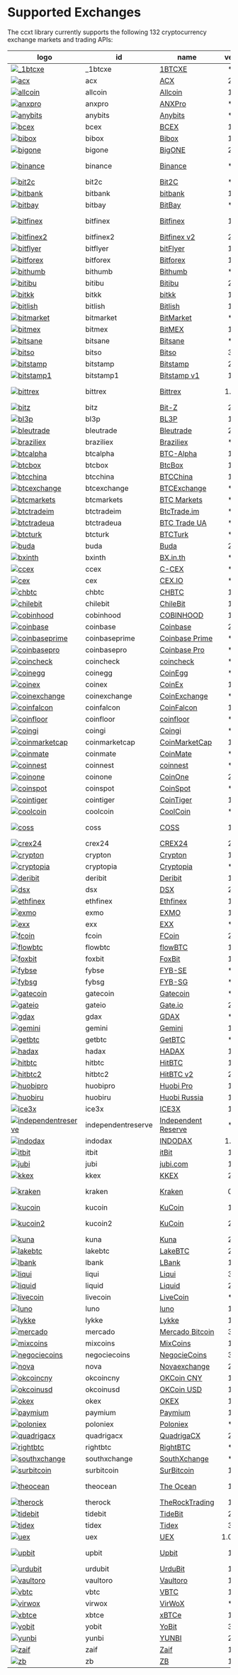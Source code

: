 # Supported Exchanges

The ccxt library currently supports the following 132 cryptocurrency exchange markets and trading APIs:

|&nbsp;&nbsp;&nbsp;&nbsp;&nbsp;&nbsp;&nbsp;logo&nbsp;&nbsp;&nbsp;&nbsp;&nbsp;&nbsp;&nbsp;                                                                                                     | id                 | name                                                                                 | ver   | doc                                                                                              | certified                                                                                                                  |
|---------------------------------------------------------------------------------------------------------------------------------------------------------------------------------------------|--------------------|--------------------------------------------------------------------------------------|:-----:|:------------------------------------------------------------------------------------------------:|----------------------------------------------------------------------------------------------------------------------------|
|[![_1btcxe](https://user-images.githubusercontent.com/1294454/27766049-2b294408-5ecc-11e7-85cc-adaff013dc1a.jpg)](https://1btcxe.com)                                                        | _1btcxe            | [1BTCXE](https://1btcxe.com)                                                         | *     | [API](https://1btcxe.com/api-docs.php)                                                           |                                                                                                                             | Panama                                  |
|[![acx](https://user-images.githubusercontent.com/1294454/30247614-1fe61c74-9621-11e7-9e8c-f1a627afa279.jpg)](https://acx.io)                                                                | acx                | [ACX](https://acx.io)                                                                | 2     | [API](https://acx.io/documents/api_v2)                                                           |                                                                                                                             | Australia                               |
|[![allcoin](https://user-images.githubusercontent.com/1294454/31561809-c316b37c-b061-11e7-8d5a-b547b4d730eb.jpg)](https://www.allcoin.com)                                                   | allcoin            | [Allcoin](https://www.allcoin.com)                                                   | 1     | [API](https://www.allcoin.com/api_market/market)                                                 |                                                                                                                             | Canada                                  |
|[![anxpro](https://user-images.githubusercontent.com/1294454/27765983-fd8595da-5ec9-11e7-82e3-adb3ab8c2612.jpg)](https://anxpro.com)                                                         | anxpro             | [ANXPro](https://anxpro.com)                                                         | *     | [API](https://anxv2.docs.apiary.io)                                                              |                                                                                                                             | Japan, Singapore, Hong Kong, New Zealand|
|[![anybits](https://user-images.githubusercontent.com/1294454/41388454-ae227544-6f94-11e8-82a4-127d51d34903.jpg)](https://anybits.com)                                                       | anybits            | [Anybits](https://anybits.com)                                                       | *     | [API](https://anybits.com/help/api)                                                              |                                                                                                                             | Ireland                                 |
|[![bcex](https://user-images.githubusercontent.com/1294454/43362240-21c26622-92ee-11e8-9464-5801ec526d77.jpg)](https://www.bcex.top/user/reg/type/2/pid/758978)                              | bcex               | [BCEX](https://www.bcex.top/user/reg/type/2/pid/758978)                              | 1     | [API](https://www.bcex.top/api_market/market/)                                                   |                                                                                                                             | China, Canada                           |
|[![bibox](https://user-images.githubusercontent.com/1294454/34902611-2be8bf1a-f830-11e7-91a2-11b2f292e750.jpg)](https://www.bibox.com/signPage?id=11114745&lang=en)                          | bibox              | [Bibox](https://www.bibox.com/signPage?id=11114745&lang=en)                          | 1     | [API](https://github.com/Biboxcom/api_reference/wiki/home_en)                                    |                                                                                                                             | China, US, South Korea                  |
|[![bigone](https://user-images.githubusercontent.com/1294454/42803606-27c2b5ec-89af-11e8-8d15-9c8c245e8b2c.jpg)](https://b1.run/users/new?code=D3LLBVFT)                                     | bigone             | [BigONE](https://b1.run/users/new?code=D3LLBVFT)                                     | 2     | [API](https://open.big.one/docs/api.html)                                                        |                                                                                                                             | UK                                      |
|[![binance](https://user-images.githubusercontent.com/1294454/29604020-d5483cdc-87ee-11e7-94c7-d1a8d9169293.jpg)](https://www.binance.com/?ref=10205187)                                     | binance            | [Binance](https://www.binance.com/?ref=10205187)                                     | *     | [API](https://github.com/binance-exchange/binance-official-api-docs/blob/master/rest-api.md)     | [![CCXT Certified](https://img.shields.io/badge/CCXT-certified-green.svg)](https://github.com/ccxt/ccxt/wiki/Certification) | Japan                                   |
|[![bit2c](https://user-images.githubusercontent.com/1294454/27766119-3593220e-5ece-11e7-8b3a-5a041f6bcc3f.jpg)](https://www.bit2c.co.il)                                                     | bit2c              | [Bit2C](https://www.bit2c.co.il)                                                     | *     | [API](https://www.bit2c.co.il/home/api)                                                          |                                                                                                                             | Israel                                  |
|[![bitbank](https://user-images.githubusercontent.com/1294454/37808081-b87f2d9c-2e59-11e8-894d-c1900b7584fe.jpg)](https://bitbank.cc/)                                                       | bitbank            | [bitbank](https://bitbank.cc/)                                                       | 1     | [API](https://docs.bitbank.cc/)                                                                  |                                                                                                                             | Japan                                   |
|[![bitbay](https://user-images.githubusercontent.com/1294454/27766132-978a7bd8-5ece-11e7-9540-bc96d1e9bbb8.jpg)](https://bitbay.net)                                                         | bitbay             | [BitBay](https://bitbay.net)                                                         | *     | [API](https://bitbay.net/public-api)                                                             |                                                                                                                             | Malta, EU                               |
|[![bitfinex](https://user-images.githubusercontent.com/1294454/27766244-e328a50c-5ed2-11e7-947b-041416579bb3.jpg)](https://www.bitfinex.com)                                                 | bitfinex           | [Bitfinex](https://www.bitfinex.com)                                                 | 1     | [API](https://bitfinex.readme.io/v1/docs)                                                        | [![CCXT Certified](https://img.shields.io/badge/CCXT-certified-green.svg)](https://github.com/ccxt/ccxt/wiki/Certification) | British Virgin Islands                  |
|[![bitfinex2](https://user-images.githubusercontent.com/1294454/27766244-e328a50c-5ed2-11e7-947b-041416579bb3.jpg)](https://www.bitfinex.com)                                                | bitfinex2          | [Bitfinex v2](https://www.bitfinex.com)                                              | 2     | [API](https://bitfinex.readme.io/v2/docs)                                                        |                                                                                                                             | British Virgin Islands                  |
|[![bitflyer](https://user-images.githubusercontent.com/1294454/28051642-56154182-660e-11e7-9b0d-6042d1e6edd8.jpg)](https://bitflyer.jp)                                                      | bitflyer           | [bitFlyer](https://bitflyer.jp)                                                      | 1     | [API](https://lightning.bitflyer.com/docs?lang=en)                                               |                                                                                                                             | Japan                                   |
|[![bitforex](https://user-images.githubusercontent.com/1294454/44310033-69e9e600-a3d8-11e8-873d-54d74d1bc4e4.jpg)](https://www.bitforex.com/registered?inviterId=1867438)                    | bitforex           | [Bitforex](https://www.bitforex.com/registered?inviterId=1867438)                    | 1     | [API](https://github.com/bitforexapi/API_Docs/wiki)                                              |                                                                                                                             | China                                   |
|[![bithumb](https://user-images.githubusercontent.com/1294454/30597177-ea800172-9d5e-11e7-804c-b9d4fa9b56b0.jpg)](https://www.bithumb.com)                                                   | bithumb            | [Bithumb](https://www.bithumb.com)                                                   | *     | [API](https://apidocs.bithumb.com)                                                               |                                                                                                                             | South Korea                             |
|[![bitibu](https://user-images.githubusercontent.com/1294454/45444675-c9ce6680-b6d0-11e8-95ab-3e749a940de1.jpg)](https://bitibu.com)                                                         | bitibu             | [Bitibu](https://bitibu.com)                                                         | 2     | [API](https://bitibu.com/documents/api_v2)                                                       |                                                                                                                             | Cyprus                                  |
|[![bitkk](https://user-images.githubusercontent.com/1294454/32859187-cd5214f0-ca5e-11e7-967d-96568e2e2bd1.jpg)](https://vip.zb.com/user/register?recommendCode=bn070u)                       | bitkk              | [bitkk](https://vip.zb.com/user/register?recommendCode=bn070u)                       | 1     | [API](https://www.bitkk.com/i/developer)                                                         |                                                                                                                             | China                                   |
|[![bitlish](https://user-images.githubusercontent.com/1294454/27766275-dcfc6c30-5ed3-11e7-839d-00a846385d0b.jpg)](https://bitlish.com)                                                       | bitlish            | [Bitlish](https://bitlish.com)                                                       | 1     | [API](https://bitlish.com/api)                                                                   |                                                                                                                             | UK, EU, Russia                          |
|[![bitmarket](https://user-images.githubusercontent.com/1294454/27767256-a8555200-5ef9-11e7-96fd-469a65e2b0bd.jpg)](https://www.bitmarket.net/?ref=23323)                                    | bitmarket          | [BitMarket](https://www.bitmarket.net/?ref=23323)                                    | *     | [API](https://www.bitmarket.net/docs.php?file=api_public.html)                                   |                                                                                                                             | Poland, EU                              |
|[![bitmex](https://user-images.githubusercontent.com/1294454/27766319-f653c6e6-5ed4-11e7-933d-f0bc3699ae8f.jpg)](https://www.bitmex.com/register/rm3C16)                                     | bitmex             | [BitMEX](https://www.bitmex.com/register/rm3C16)                                     | 1     | [API](https://www.bitmex.com/app/apiOverview)                                                    |                                                                                                                             | Seychelles                              |
|[![bitsane](https://user-images.githubusercontent.com/1294454/41387105-d86bf4c6-6f8d-11e8-95ea-2fa943872955.jpg)](https://bitsane.com)                                                       | bitsane            | [Bitsane](https://bitsane.com)                                                       | *     | [API](https://bitsane.com/help/api)                                                              |                                                                                                                             | Ireland                                 |
|[![bitso](https://user-images.githubusercontent.com/1294454/27766335-715ce7aa-5ed5-11e7-88a8-173a27bb30fe.jpg)](https://bitso.com/?ref=itej)                                                 | bitso              | [Bitso](https://bitso.com/?ref=itej)                                                 | 3     | [API](https://bitso.com/api_info)                                                                |                                                                                                                             | Mexico                                  |
|[![bitstamp](https://user-images.githubusercontent.com/1294454/27786377-8c8ab57e-5fe9-11e7-8ea4-2b05b6bcceec.jpg)](https://www.bitstamp.net)                                                 | bitstamp           | [Bitstamp](https://www.bitstamp.net)                                                 | 2     | [API](https://www.bitstamp.net/api)                                                              |                                                                                                                             | UK                                      |
|[![bitstamp1](https://user-images.githubusercontent.com/1294454/27786377-8c8ab57e-5fe9-11e7-8ea4-2b05b6bcceec.jpg)](https://www.bitstamp.net)                                                | bitstamp1          | [Bitstamp v1](https://www.bitstamp.net)                                              | 1     | [API](https://www.bitstamp.net/api)                                                              |                                                                                                                             | UK                                      |
|[![bittrex](https://user-images.githubusercontent.com/1294454/27766352-cf0b3c26-5ed5-11e7-82b7-f3826b7a97d8.jpg)](https://bittrex.com)                                                       | bittrex            | [Bittrex](https://bittrex.com)                                                       | 1.1   | [API](https://bittrex.github.io/api/)                                                            | [![CCXT Certified](https://img.shields.io/badge/CCXT-certified-green.svg)](https://github.com/ccxt/ccxt/wiki/Certification) | US                                      |
|[![bitz](https://user-images.githubusercontent.com/1294454/35862606-4f554f14-0b5d-11e8-957d-35058c504b6f.jpg)](https://u.bit-z.com/register?invite_code=1429193)                             | bitz               | [Bit-Z](https://u.bit-z.com/register?invite_code=1429193)                            | 2     | [API](https://apidoc.bit-z.com/en)                                                               |                                                                                                                             | Hong Kong                               |
|[![bl3p](https://user-images.githubusercontent.com/1294454/28501752-60c21b82-6feb-11e7-818b-055ee6d0e754.jpg)](https://bl3p.eu)                                                              | bl3p               | [BL3P](https://bl3p.eu)                                                              | 1     | [API](https://github.com/BitonicNL/bl3p-api/tree/master/docs)                                    |                                                                                                                             | Netherlands, EU                         |
|[![bleutrade](https://user-images.githubusercontent.com/1294454/30303000-b602dbe6-976d-11e7-956d-36c5049c01e7.jpg)](https://bleutrade.com)                                                   | bleutrade          | [Bleutrade](https://bleutrade.com)                                                   | 2     | [API](https://bleutrade.com/help/API)                                                            |                                                                                                                             | Brazil                                  |
|[![braziliex](https://user-images.githubusercontent.com/1294454/34703593-c4498674-f504-11e7-8d14-ff8e44fb78c1.jpg)](https://braziliex.com/?ref=5FE61AB6F6D67DA885BC98BA27223465)             | braziliex          | [Braziliex](https://braziliex.com/?ref=5FE61AB6F6D67DA885BC98BA27223465)             | *     | [API](https://braziliex.com/exchange/api.php)                                                    |                                                                                                                             | Brazil                                  |
|[![btcalpha](https://user-images.githubusercontent.com/1294454/42625213-dabaa5da-85cf-11e8-8f99-aa8f8f7699f0.jpg)](https://btc-alpha.com/?r=123788)                                          | btcalpha           | [BTC-Alpha](https://btc-alpha.com/?r=123788)                                         | 1     | [API](https://btc-alpha.github.io/api-docs)                                                      |                                                                                                                             | US                                      |
|[![btcbox](https://user-images.githubusercontent.com/1294454/31275803-4df755a8-aaa1-11e7-9abb-11ec2fad9f2d.jpg)](https://www.btcbox.co.jp/)                                                  | btcbox             | [BtcBox](https://www.btcbox.co.jp/)                                                  | 1     | [API](https://www.btcbox.co.jp/help/asm)                                                         |                                                                                                                             | Japan                                   |
|[![btcchina](https://user-images.githubusercontent.com/1294454/27766368-465b3286-5ed6-11e7-9a11-0f6467e1d82b.jpg)](https://www.btcchina.com)                                                 | btcchina           | [BTCChina](https://www.btcchina.com)                                                 | 1     | [API](https://www.btcchina.com/apidocs)                                                          |                                                                                                                             | China                                   |
|[![btcexchange](https://user-images.githubusercontent.com/1294454/27993052-4c92911a-64aa-11e7-96d8-ec6ac3435757.jpg)](https://www.btcexchange.ph)                                            | btcexchange        | [BTCExchange](https://www.btcexchange.ph)                                            | *     | [API](https://github.com/BTCTrader/broker-api-docs)                                              |                                                                                                                             | Philippines                             |
|[![btcmarkets](https://user-images.githubusercontent.com/1294454/29142911-0e1acfc2-7d5c-11e7-98c4-07d9532b29d7.jpg)](https://btcmarkets.net)                                                 | btcmarkets         | [BTC Markets](https://btcmarkets.net)                                                | *     | [API](https://github.com/BTCMarkets/API)                                                         |                                                                                                                             | Australia                               |
|[![btctradeim](https://user-images.githubusercontent.com/1294454/36770531-c2142444-1c5b-11e8-91e2-a4d90dc85fe8.jpg)](https://www.btctrade.im)                                                | btctradeim         | [BtcTrade.im](https://www.btctrade.im)                                               | *     | [API](https://www.btctrade.im/help.api.html)                                                     |                                                                                                                             | Hong Kong                               |
|[![btctradeua](https://user-images.githubusercontent.com/1294454/27941483-79fc7350-62d9-11e7-9f61-ac47f28fcd96.jpg)](https://btc-trade.com.ua)                                               | btctradeua         | [BTC Trade UA](https://btc-trade.com.ua)                                             | *     | [API](https://docs.google.com/document/d/1ocYA0yMy_RXd561sfG3qEPZ80kyll36HUxvCRe5GbhE/edit)      |                                                                                                                             | Ukraine                                 |
|[![btcturk](https://user-images.githubusercontent.com/1294454/27992709-18e15646-64a3-11e7-9fa2-b0950ec7712f.jpg)](https://www.btcturk.com)                                                   | btcturk            | [BTCTurk](https://www.btcturk.com)                                                   | *     | [API](https://github.com/BTCTrader/broker-api-docs)                                              |                                                                                                                             | Turkey                                  |
|[![buda](https://user-images.githubusercontent.com/1294454/47380619-8a029200-d706-11e8-91e0-8a391fe48de3.jpg)](https://www.buda.com)                                                         | buda               | [Buda](https://www.buda.com)                                                         | 2     | [API](https://api.buda.com)                                                                      |                                                                                                                             | Argentina, Chile, Colombia, Peru        |
|[![bxinth](https://user-images.githubusercontent.com/1294454/27766412-567b1eb4-5ed7-11e7-94a8-ff6a3884f6c5.jpg)](https://bx.in.th)                                                           | bxinth             | [BX.in.th](https://bx.in.th)                                                         | *     | [API](https://bx.in.th/info/api)                                                                 |                                                                                                                             | Thailand                                |
|[![ccex](https://user-images.githubusercontent.com/1294454/27766433-16881f90-5ed8-11e7-92f8-3d92cc747a6c.jpg)](https://c-cex.com)                                                            | ccex               | [C-CEX](https://c-cex.com)                                                           | *     | [API](https://c-cex.com/?id=api)                                                                 |                                                                                                                             | Germany, EU                             |
|[![cex](https://user-images.githubusercontent.com/1294454/27766442-8ddc33b0-5ed8-11e7-8b98-f786aef0f3c9.jpg)](https://cex.io/r/0/up105393824/0/)                                             | cex                | [CEX.IO](https://cex.io/r/0/up105393824/0/)                                          | *     | [API](https://cex.io/cex-api)                                                                    |                                                                                                                             | UK, EU, Cyprus, Russia                  |
|[![chbtc](https://user-images.githubusercontent.com/1294454/28555659-f0040dc2-7109-11e7-9d99-688a438bf9f4.jpg)](https://vip.zb.com/user/register?recommendCode=bn070u)                       | chbtc              | [CHBTC](https://vip.zb.com/user/register?recommendCode=bn070u)                       | 1     | [API](https://www.chbtc.com/i/developer)                                                         |                                                                                                                             | China                                   |
|[![chilebit](https://user-images.githubusercontent.com/1294454/27991414-1298f0d8-647f-11e7-9c40-d56409266336.jpg)](https://chilebit.net)                                                     | chilebit           | [ChileBit](https://chilebit.net)                                                     | 1     | [API](https://blinktrade.com/docs)                                                               |                                                                                                                             | Chile                                   |
|[![cobinhood](https://user-images.githubusercontent.com/1294454/35755576-dee02e5c-0878-11e8-989f-1595d80ba47f.jpg)](https://cobinhood.com)                                                   | cobinhood          | [COBINHOOD](https://cobinhood.com)                                                   | 1     | [API](https://cobinhood.github.io/api-public)                                                    |                                                                                                                             | Taiwan                                  |
|[![coinbase](https://user-images.githubusercontent.com/1294454/40811661-b6eceae2-653a-11e8-829e-10bfadb078cf.jpg)](https://www.coinbase.com/join/58cbe25a355148797479dbd2)                   | coinbase           | [Coinbase](https://www.coinbase.com/join/58cbe25a355148797479dbd2)                   | 2     | [API](https://developers.coinbase.com/api/v2)                                                    |                                                                                                                             | US                                      |
|[![coinbaseprime](https://user-images.githubusercontent.com/1294454/44539184-29f26e00-a70c-11e8-868f-e907fc236a7c.jpg)](https://prime.coinbase.com)                                          | coinbaseprime      | [Coinbase Prime](https://prime.coinbase.com)                                         | *     | [API](https://docs.prime.coinbase.com)                                                           |                                                                                                                             | US                                      |
|[![coinbasepro](https://user-images.githubusercontent.com/1294454/41764625-63b7ffde-760a-11e8-996d-a6328fa9347a.jpg)](https://pro.coinbase.com/)                                             | coinbasepro        | [Coinbase Pro](https://pro.coinbase.com/)                                            | *     | [API](https://docs.pro.coinbase.com/)                                                            |                                                                                                                             | US                                      |
|[![coincheck](https://user-images.githubusercontent.com/1294454/27766464-3b5c3c74-5ed9-11e7-840e-31b32968e1da.jpg)](https://coincheck.com)                                                   | coincheck          | [coincheck](https://coincheck.com)                                                   | *     | [API](https://coincheck.com/documents/exchange/api)                                              |                                                                                                                             | Japan, Indonesia                        |
|[![coinegg](https://user-images.githubusercontent.com/1294454/36770310-adfa764e-1c5a-11e8-8e09-449daac3d2fb.jpg)](https://www.coinegg.com)                                                   | coinegg            | [CoinEgg](https://www.coinegg.com)                                                   | *     | [API](https://www.coinegg.com/explain.api.html)                                                  |                                                                                                                             | China, UK                               |
|[![coinex](https://user-images.githubusercontent.com/1294454/38046312-0b450aac-32c8-11e8-99ab-bc6b136b6cc7.jpg)](https://www.coinex.com/account/signup?refer_code=yw5fz)                     | coinex             | [CoinEx](https://www.coinex.com/account/signup?refer_code=yw5fz)                     | 1     | [API](https://github.com/coinexcom/coinex_exchange_api/wiki)                                     |                                                                                                                             | China                                   |
|[![coinexchange](https://user-images.githubusercontent.com/1294454/34842303-29c99fca-f71c-11e7-83c1-09d900cb2334.jpg)](https://www.coinexchange.io)                                          | coinexchange       | [CoinExchange](https://www.coinexchange.io)                                          | *     | [API](https://coinexchangeio.github.io/slate/)                                                   |                                                                                                                             | India, Japan, South Korea, Vietnam, US  |
|[![coinfalcon](https://user-images.githubusercontent.com/1294454/41822275-ed982188-77f5-11e8-92bb-496bcd14ca52.jpg)](https://coinfalcon.com/?ref=CFJSVGTUPASB)                               | coinfalcon         | [CoinFalcon](https://coinfalcon.com/?ref=CFJSVGTUPASB)                               | 1     | [API](https://docs.coinfalcon.com)                                                               |                                                                                                                             | UK                                      |
|[![coinfloor](https://user-images.githubusercontent.com/1294454/28246081-623fc164-6a1c-11e7-913f-bac0d5576c90.jpg)](https://www.coinfloor.co.uk)                                             | coinfloor          | [coinfloor](https://www.coinfloor.co.uk)                                             | *     | [API](https://github.com/coinfloor/api)                                                          |                                                                                                                             | UK                                      |
|[![coingi](https://user-images.githubusercontent.com/1294454/28619707-5c9232a8-7212-11e7-86d6-98fe5d15cc6e.jpg)](https://coingi.com)                                                         | coingi             | [Coingi](https://coingi.com)                                                         | *     | [API](https://coingi.docs.apiary.io)                                                             |                                                                                                                             | Panama, Bulgaria, China, US             |
|[![coinmarketcap](https://user-images.githubusercontent.com/1294454/28244244-9be6312a-69ed-11e7-99c1-7c1797275265.jpg)](https://coinmarketcap.com)                                           | coinmarketcap      | [CoinMarketCap](https://coinmarketcap.com)                                           | 1     | [API](https://coinmarketcap.com/api)                                                             |                                                                                                                             | US                                      |
|[![coinmate](https://user-images.githubusercontent.com/1294454/27811229-c1efb510-606c-11e7-9a36-84ba2ce412d8.jpg)](https://coinmate.io?referral=YTFkM1RsOWFObVpmY1ZjMGREQmpTRnBsWjJJNVp3PT0) | coinmate           | [CoinMate](https://coinmate.io?referral=YTFkM1RsOWFObVpmY1ZjMGREQmpTRnBsWjJJNVp3PT0) | *     | [API](https://coinmate.docs.apiary.io)                                                           |                                                                                                                             | UK, Czech Republic, EU                  |
|[![coinnest](https://user-images.githubusercontent.com/1294454/38065728-7289ff5c-330d-11e8-9cc1-cf0cbcb606bc.jpg)](https://www.coinnest.co.kr)                                               | coinnest           | [coinnest](https://www.coinnest.co.kr)                                               | *     | [API](https://www.coinnest.co.kr/doc/intro.html)                                                 |                                                                                                                             | South Korea                             |
|[![coinone](https://user-images.githubusercontent.com/1294454/38003300-adc12fba-323f-11e8-8525-725f53c4a659.jpg)](https://coinone.co.kr)                                                     | coinone            | [CoinOne](https://coinone.co.kr)                                                     | 2     | [API](https://doc.coinone.co.kr)                                                                 |                                                                                                                             | South Korea                             |
|[![coinspot](https://user-images.githubusercontent.com/1294454/28208429-3cacdf9a-6896-11e7-854e-4c79a772a30f.jpg)](https://www.coinspot.com.au)                                              | coinspot           | [CoinSpot](https://www.coinspot.com.au)                                              | *     | [API](https://www.coinspot.com.au/api)                                                           |                                                                                                                             | Australia                               |
|[![cointiger](https://user-images.githubusercontent.com/1294454/39797261-d58df196-5363-11e8-9880-2ec78ec5bd25.jpg)](https://www.cointiger.pro/exchange/register.html?refCode=FfvDtt)         | cointiger          | [CoinTiger](https://www.cointiger.pro/exchange/register.html?refCode=FfvDtt)         | 1     | [API](https://github.com/cointiger/api-docs-en/wiki)                                             |                                                                                                                             | China                                   |
|[![coolcoin](https://user-images.githubusercontent.com/1294454/36770529-be7b1a04-1c5b-11e8-9600-d11f1996b539.jpg)](https://www.coolcoin.com)                                                 | coolcoin           | [CoolCoin](https://www.coolcoin.com)                                                 | *     | [API](https://www.coolcoin.com/help.api.html)                                                    |                                                                                                                             | Hong Kong                               |
|[![coss](https://user-images.githubusercontent.com/1294454/50328158-22e53c00-0503-11e9-825c-c5cfd79bfa74.jpg)](https://www.coss.io/c/reg?r=OWCMHQVW2Q)                                       | coss               | [COSS](https://www.coss.io/c/reg?r=OWCMHQVW2Q)                                       | 1     | [API](https://api.coss.io/v1/spec)                                                               | [![CCXT Certified](https://img.shields.io/badge/CCXT-certified-green.svg)](https://github.com/ccxt/ccxt/wiki/Certification) | Singapore, Netherlands                  |
|[![crex24](https://user-images.githubusercontent.com/1294454/47813922-6f12cc00-dd5d-11e8-97c6-70f957712d47.jpg)](https://crex24.com/?refid=slxsjsjtil8xexl9hksr)                             | crex24             | [CREX24](https://crex24.com/?refid=slxsjsjtil8xexl9hksr)                             | 2     | [API](https://docs.crex24.com/trade-api/v2)                                                      |                                                                                                                             | Estonia                                 |
|[![crypton](https://user-images.githubusercontent.com/1294454/41334251-905b5a78-6eed-11e8-91b9-f3aa435078a1.jpg)](https://cryptonbtc.com)                                                    | crypton            | [Crypton](https://cryptonbtc.com)                                                    | 1     | [API](https://cryptonbtc.docs.apiary.io/)                                                        |                                                                                                                             | EU                                      |
|[![cryptopia](https://user-images.githubusercontent.com/1294454/29484394-7b4ea6e2-84c6-11e7-83e5-1fccf4b2dc81.jpg)](https://www.cryptopia.co.nz/Register?referrer=kroitor)                   | cryptopia          | [Cryptopia](https://www.cryptopia.co.nz/Register?referrer=kroitor)                   | *     | [API](https://support.cryptopia.co.nz/csm?id=kb_article&sys_id=a75703dcdbb9130084ed147a3a9619bc) |                                                                                                                             | New Zealand                             |
|[![deribit](https://user-images.githubusercontent.com/1294454/41933112-9e2dd65a-798b-11e8-8440-5bab2959fcb8.jpg)](https://www.deribit.com/reg-1189.4038)                                     | deribit            | [Deribit](https://www.deribit.com/reg-1189.4038)                                     | 1     | [API](https://docs.deribit.com/)                                                                 |                                                                                                                             | Netherlands                             |
|[![dsx](https://user-images.githubusercontent.com/1294454/27990275-1413158a-645a-11e7-931c-94717f7510e3.jpg)](https://dsx.uk)                                                                | dsx                | [DSX](https://dsx.uk)                                                                | 2     | [API](https://api.dsx.uk)                                                                        |                                                                                                                             | UK                                      |
|[![ethfinex](https://user-images.githubusercontent.com/1294454/37555526-7018a77c-29f9-11e8-8835-8e415c038a18.jpg)](https://www.ethfinex.com)                                                 | ethfinex           | [Ethfinex](https://www.ethfinex.com)                                                 | 1     | [API](https://bitfinex.readme.io/v1/docs)                                                        |                                                                                                                             | British Virgin Islands                  |
|[![exmo](https://user-images.githubusercontent.com/1294454/27766491-1b0ea956-5eda-11e7-9225-40d67b481b8d.jpg)](https://exmo.me/?ref=131685)                                                  | exmo               | [EXMO](https://exmo.me/?ref=131685)                                                  | 1     | [API](https://exmo.me/en/api_doc?ref=131685)                                                     |                                                                                                                             | Spain, Russia                           |
|[![exx](https://user-images.githubusercontent.com/1294454/37770292-fbf613d0-2de4-11e8-9f79-f2dc451b8ccb.jpg)](https://www.exx.com/r/fde4260159e53ab8a58cc9186d35501f)                        | exx                | [EXX](https://www.exx.com/r/fde4260159e53ab8a58cc9186d35501f)                        | *     | [API](https://www.exx.com/help/restApi)                                                          |                                                                                                                             | China                                   |
|[![fcoin](https://user-images.githubusercontent.com/1294454/42244210-c8c42e1e-7f1c-11e8-8710-a5fb63b165c4.jpg)](https://www.fcoin.com/i/Z5P7V)                                               | fcoin              | [FCoin](https://www.fcoin.com/i/Z5P7V)                                               | 2     | [API](https://developer.fcoin.com)                                                               |                                                                                                                             | China                                   |
|[![flowbtc](https://user-images.githubusercontent.com/1294454/28162465-cd815d4c-67cf-11e7-8e57-438bea0523a2.jpg)](https://trader.flowbtc.com)                                                | flowbtc            | [flowBTC](https://trader.flowbtc.com)                                                | 1     | [API](https://www.flowbtc.com.br/api.html)                                                       |                                                                                                                             | Brazil                                  |
|[![foxbit](https://user-images.githubusercontent.com/1294454/27991413-11b40d42-647f-11e7-91ee-78ced874dd09.jpg)](https://foxbit.exchange)                                                    | foxbit             | [FoxBit](https://foxbit.exchange)                                                    | 1     | [API](https://blinktrade.com/docs)                                                               |                                                                                                                             | Brazil                                  |
|[![fybse](https://user-images.githubusercontent.com/1294454/27766512-31019772-5edb-11e7-8241-2e675e6797f1.jpg)](https://www.fybse.se)                                                        | fybse              | [FYB-SE](https://www.fybse.se)                                                       | *     | [API](https://fyb.docs.apiary.io)                                                                |                                                                                                                             | Sweden                                  |
|[![fybsg](https://user-images.githubusercontent.com/1294454/27766513-3364d56a-5edb-11e7-9e6b-d5898bb89c81.jpg)](https://www.fybsg.com)                                                       | fybsg              | [FYB-SG](https://www.fybsg.com)                                                      | *     | [API](https://fyb.docs.apiary.io)                                                                |                                                                                                                             | Singapore                               |
|[![gatecoin](https://user-images.githubusercontent.com/1294454/28646817-508457f2-726c-11e7-9eeb-3528d2413a58.jpg)](https://gatecoin.com)                                                     | gatecoin           | [Gatecoin](https://gatecoin.com)                                                     | *     | [API](https://gatecoin.com/api)                                                                  |                                                                                                                             | Hong Kong                               |
|[![gateio](https://user-images.githubusercontent.com/1294454/31784029-0313c702-b509-11e7-9ccc-bc0da6a0e435.jpg)](https://www.gate.io/signup/2436035)                                         | gateio             | [Gate.io](https://www.gate.io/signup/2436035)                                        | 2     | [API](https://gate.io/api2)                                                                      |                                                                                                                             | China                                   |
|[![gdax](https://user-images.githubusercontent.com/1294454/27766527-b1be41c6-5edb-11e7-95f6-5b496c469e2c.jpg)](https://www.gdax.com)                                                         | gdax               | [GDAX](https://www.gdax.com)                                                         | *     | [API](https://docs.gdax.com)                                                                     |                                                                                                                             | US                                      |
|[![gemini](https://user-images.githubusercontent.com/1294454/27816857-ce7be644-6096-11e7-82d6-3c257263229c.jpg)](https://gemini.com)                                                         | gemini             | [Gemini](https://gemini.com)                                                         | 1     | [API](https://docs.gemini.com/rest-api)                                                          |                                                                                                                             | US                                      |
|[![getbtc](https://user-images.githubusercontent.com/1294454/33801902-03c43462-dd7b-11e7-992e-077e4cd015b9.jpg)](https://getbtc.org)                                                         | getbtc             | [GetBTC](https://getbtc.org)                                                         | *     | [API](https://getbtc.org/api-docs.php)                                                           |                                                                                                                             | St. Vincent & Grenadines, Russia        |
|[![hadax](https://user-images.githubusercontent.com/1294454/38059952-4756c49e-32f1-11e8-90b9-45c1eccba9cd.jpg)](https://www.huobi.br.com/en-us/topic/invited/?invite_code=rwrd3)             | hadax              | [HADAX](https://www.huobi.br.com/en-us/topic/invited/?invite_code=rwrd3)             | 1     | [API](https://github.com/huobiapi/API_Docs/wiki)                                                 |                                                                                                                             | China                                   |
|[![hitbtc](https://user-images.githubusercontent.com/1294454/27766555-8eaec20e-5edc-11e7-9c5b-6dc69fc42f5e.jpg)](https://hitbtc.com/?ref_id=5a5d39a65d466)                                   | hitbtc             | [HitBTC](https://hitbtc.com/?ref_id=5a5d39a65d466)                                   | 1     | [API](https://github.com/hitbtc-com/hitbtc-api/blob/master/APIv1.md)                             |                                                                                                                             | Hong Kong                               |
|[![hitbtc2](https://user-images.githubusercontent.com/1294454/27766555-8eaec20e-5edc-11e7-9c5b-6dc69fc42f5e.jpg)](https://hitbtc.com/?ref_id=5a5d39a65d466)                                  | hitbtc2            | [HitBTC v2](https://hitbtc.com/?ref_id=5a5d39a65d466)                                | 2     | [API](https://api.hitbtc.com)                                                                    |                                                                                                                             | Hong Kong                               |
|[![huobipro](https://user-images.githubusercontent.com/1294454/27766569-15aa7b9a-5edd-11e7-9e7f-44791f4ee49c.jpg)](https://www.huobi.br.com/en-us/topic/invited/?invite_code=rwrd3)          | huobipro           | [Huobi Pro](https://www.huobi.br.com/en-us/topic/invited/?invite_code=rwrd3)         | 1     | [API](https://github.com/huobiapi/API_Docs/wiki/REST_api_reference)                              |                                                                                                                             | China                                   |
|[![huobiru](https://user-images.githubusercontent.com/1294454/52978816-e8552e00-33e3-11e9-98ed-845acfece834.jpg)](https://www.huobi.com.ru/invite?invite_code=esc74)                         | huobiru            | [Huobi Russia](https://www.huobi.com.ru/invite?invite_code=esc74)                    | 1     | [API](https://github.com/cloudapidoc/API_Docs_en)                                                |                                                                                                                             | Russia                                  |
|[![ice3x](https://user-images.githubusercontent.com/1294454/38012176-11616c32-3269-11e8-9f05-e65cf885bb15.jpg)](https://ice3x.com?ref=14341802)                                              | ice3x              | [ICE3X](https://ice3x.com?ref=14341802)                                              | 1     | [API](https://ice3x.co.za/ice-cubed-bitcoin-exchange-api-documentation-1-june-2017)              |                                                                                                                             | South Africa                            |
|[![independentreserve](https://user-images.githubusercontent.com/1294454/30521662-cf3f477c-9bcb-11e7-89bc-d1ac85012eda.jpg)](https://www.independentreserve.com)                             | independentreserve | [Independent Reserve](https://www.independentreserve.com)                            | *     | [API](https://www.independentreserve.com/API)                                                    |                                                                                                                             | Australia, New Zealand                  |
|[![indodax](https://user-images.githubusercontent.com/1294454/37443283-2fddd0e4-281c-11e8-9741-b4f1419001b5.jpg)](https://indodax.com/ref/testbitcoincoid/1)                                 | indodax            | [INDODAX](https://indodax.com/ref/testbitcoincoid/1)                                 | 1.8   | [API](https://indodax.com/downloads/BITCOINCOID-API-DOCUMENTATION.pdf)                           |                                                                                                                             | Indonesia                               |
|[![itbit](https://user-images.githubusercontent.com/1294454/27822159-66153620-60ad-11e7-89e7-005f6d7f3de0.jpg)](https://www.itbit.com)                                                       | itbit              | [itBit](https://www.itbit.com)                                                       | 1     | [API](https://api.itbit.com/docs)                                                                |                                                                                                                             | US                                      |
|[![jubi](https://user-images.githubusercontent.com/1294454/27766581-9d397d9a-5edd-11e7-8fb9-5d8236c0e692.jpg)](https://www.jubi.com)                                                         | jubi               | [jubi.com](https://www.jubi.com)                                                     | 1     | [API](https://www.jubi.com/help/api.html)                                                        |                                                                                                                             | China                                   |
|[![kkex](https://user-images.githubusercontent.com/1294454/47401462-2e59f800-d74a-11e8-814f-e4ae17b4968a.jpg)](https://kkex.com)                                                             | kkex               | [KKEX](https://kkex.com)                                                             | 2     | [API](https://kkex.com/api_wiki/cn/)                                                             |                                                                                                                             | China, US, Japan                        |
|[![kraken](https://user-images.githubusercontent.com/1294454/27766599-22709304-5ede-11e7-9de1-9f33732e1509.jpg)](https://www.kraken.com)                                                     | kraken             | [Kraken](https://www.kraken.com)                                                     | 0     | [API](https://www.kraken.com/en-us/help/api)                                                     | [![CCXT Certified](https://img.shields.io/badge/CCXT-certified-green.svg)](https://github.com/ccxt/ccxt/wiki/Certification) | US                                      |
|[![kucoin](https://user-images.githubusercontent.com/1294454/51909432-b0a72780-23dd-11e9-99ba-73d23c8d4eed.jpg)](https://www.kucoin.com/ucenter/signup?rcode=E5wkqe)                         | kucoin             | [KuCoin](https://www.kucoin.com/ucenter/signup?rcode=E5wkqe)                         | 1     | [API](https://kucoinapidocs.docs.apiary.io)                                                      |                                                                                                                             | Seychelles                              |
|[![kucoin2](https://user-images.githubusercontent.com/1294454/51909432-b0a72780-23dd-11e9-99ba-73d23c8d4eed.jpg)](https://www.kucoin.com/ucenter/signup?rcode=E5wkqe)                        | kucoin2            | [KuCoin](https://www.kucoin.com/ucenter/signup?rcode=E5wkqe)                         | 2     | [API](https://docs.kucoin.com)                                                                   | [![CCXT Certified](https://img.shields.io/badge/CCXT-certified-green.svg)](https://github.com/ccxt/ccxt/wiki/Certification) | Seychelles                              |
|[![kuna](https://user-images.githubusercontent.com/1294454/31697638-912824fa-b3c1-11e7-8c36-cf9606eb94ac.jpg)](https://kuna.io)                                                              | kuna               | [Kuna](https://kuna.io)                                                              | 2     | [API](https://kuna.io/documents/api)                                                             |                                                                                                                             | Ukraine                                 |
|[![lakebtc](https://user-images.githubusercontent.com/1294454/28074120-72b7c38a-6660-11e7-92d9-d9027502281d.jpg)](https://www.lakebtc.com)                                                   | lakebtc            | [LakeBTC](https://www.lakebtc.com)                                                   | 2     | [API](https://www.lakebtc.com/s/api_v2)                                                          |                                                                                                                             | US                                      |
|[![lbank](https://user-images.githubusercontent.com/1294454/38063602-9605e28a-3302-11e8-81be-64b1e53c4cfb.jpg)](https://www.lbank.info)                                                      | lbank              | [LBank](https://www.lbank.info)                                                      | 1     | [API](https://github.com/LBank-exchange/lbank-official-api-docs)                                 |                                                                                                                             | China                                   |
|[![liqui](https://user-images.githubusercontent.com/1294454/27982022-75aea828-63a0-11e7-9511-ca584a8edd74.jpg)](https://liqui.io)                                                            | liqui              | [Liqui](https://liqui.io)                                                            | 3     | [API](https://liqui.io/api)                                                                      |                                                                                                                             | Ukraine                                 |
|[![liquid](https://user-images.githubusercontent.com/1294454/45798859-1a872600-bcb4-11e8-8746-69291ce87b04.jpg)](https://www.liquid.com?affiliate=SbzC62lt30976)                             | liquid             | [Liquid](https://www.liquid.com?affiliate=SbzC62lt30976)                             | 2     | [API](https://developers.quoine.com)                                                             |                                                                                                                             | Japan, China, Taiwan                    |
|[![livecoin](https://user-images.githubusercontent.com/1294454/27980768-f22fc424-638a-11e7-89c9-6010a54ff9be.jpg)](https://livecoin.net/?from=Livecoin-CQ1hfx44)                             | livecoin           | [LiveCoin](https://livecoin.net/?from=Livecoin-CQ1hfx44)                             | *     | [API](https://www.livecoin.net/api?lang=en)                                                      |                                                                                                                             | US, UK, Russia                          |
|[![luno](https://user-images.githubusercontent.com/1294454/27766607-8c1a69d8-5ede-11e7-930c-540b5eb9be24.jpg)](https://www.luno.com)                                                         | luno               | [luno](https://www.luno.com)                                                         | 1     | [API](https://www.luno.com/en/api)                                                               |                                                                                                                             | UK, Singapore, South Africa             |
|[![lykke](https://user-images.githubusercontent.com/1294454/34487620-3139a7b0-efe6-11e7-90f5-e520cef74451.jpg)](https://www.lykke.com)                                                       | lykke              | [Lykke](https://www.lykke.com)                                                       | 1     | [API](https://hft-api.lykke.com/swagger/ui/)                                                     |                                                                                                                             | Switzerland                             |
|[![mercado](https://user-images.githubusercontent.com/1294454/27837060-e7c58714-60ea-11e7-9192-f05e86adb83f.jpg)](https://www.mercadobitcoin.com.br)                                         | mercado            | [Mercado Bitcoin](https://www.mercadobitcoin.com.br)                                 | 3     | [API](https://www.mercadobitcoin.com.br/api-doc)                                                 |                                                                                                                             | Brazil                                  |
|[![mixcoins](https://user-images.githubusercontent.com/1294454/30237212-ed29303c-9535-11e7-8af8-fcd381cfa20c.jpg)](https://mixcoins.com)                                                     | mixcoins           | [MixCoins](https://mixcoins.com)                                                     | 1     | [API](https://mixcoins.com/help/api/)                                                            |                                                                                                                             | UK, Hong Kong                           |
|[![negociecoins](https://user-images.githubusercontent.com/1294454/38008571-25a6246e-3258-11e8-969b-aeb691049245.jpg)](https://www.negociecoins.com.br)                                      | negociecoins       | [NegocieCoins](https://www.negociecoins.com.br)                                      | 3     | [API](https://www.negociecoins.com.br/documentacao-tradeapi)                                     |                                                                                                                             | Brazil                                  |
|[![nova](https://user-images.githubusercontent.com/1294454/30518571-78ca0bca-9b8a-11e7-8840-64b83a4a94b2.jpg)](https://novaexchange.com)                                                     | nova               | [Novaexchange](https://novaexchange.com)                                             | 2     | [API](https://novaexchange.com/remote/faq)                                                       |                                                                                                                             | Tanzania                                |
|[![okcoincny](https://user-images.githubusercontent.com/1294454/27766792-8be9157a-5ee5-11e7-926c-6d69b8d3378d.jpg)](https://www.okcoin.cn)                                                   | okcoincny          | [OKCoin CNY](https://www.okcoin.cn)                                                  | 1     | [API](https://www.okcoin.cn/rest_getStarted.html)                                                |                                                                                                                             | China                                   |
|[![okcoinusd](https://user-images.githubusercontent.com/1294454/27766791-89ffb502-5ee5-11e7-8a5b-c5950b68ac65.jpg)](https://www.okcoin.com)                                                  | okcoinusd          | [OKCoin USD](https://www.okcoin.com)                                                 | 1     | [API](https://www.okcoin.com/rest_getStarted.html)                                               |                                                                                                                             | China, US                               |
|[![okex](https://user-images.githubusercontent.com/1294454/32552768-0d6dd3c6-c4a6-11e7-90f8-c043b64756a7.jpg)](https://www.okex.com)                                                         | okex               | [OKEX](https://www.okex.com)                                                         | 1     | [API](https://github.com/okcoin-okex/API-docs-OKEx.com)                                          |                                                                                                                             | China, US                               |
|[![paymium](https://user-images.githubusercontent.com/1294454/27790564-a945a9d4-5ff9-11e7-9d2d-b635763f2f24.jpg)](https://www.paymium.com)                                                   | paymium            | [Paymium](https://www.paymium.com)                                                   | 1     | [API](https://github.com/Paymium/api-documentation)                                              |                                                                                                                             | France, EU                              |
|[![poloniex](https://user-images.githubusercontent.com/1294454/27766817-e9456312-5ee6-11e7-9b3c-b628ca5626a5.jpg)](https://poloniex.com)                                                     | poloniex           | [Poloniex](https://poloniex.com)                                                     | *     | [API](https://docs.poloniex.com)                                                                 |                                                                                                                             | US                                      |
|[![quadrigacx](https://user-images.githubusercontent.com/1294454/27766825-98a6d0de-5ee7-11e7-9fa4-38e11a2c6f52.jpg)](https://www.quadrigacx.com/?ref=laiqgbp6juewva44finhtmrk)               | quadrigacx         | [QuadrigaCX](https://www.quadrigacx.com/?ref=laiqgbp6juewva44finhtmrk)               | 2     | [API](https://www.quadrigacx.com/api_info)                                                       |                                                                                                                             | Canada                                  |
|[![rightbtc](https://user-images.githubusercontent.com/1294454/42633917-7d20757e-85ea-11e8-9f53-fffe9fbb7695.jpg)](https://www.rightbtc.com)                                                 | rightbtc           | [RightBTC](https://www.rightbtc.com)                                                 | *     | [API](https://52.53.159.206/api/trader/)                                                         |                                                                                                                             | United Arab Emirates                    |
|[![southxchange](https://user-images.githubusercontent.com/1294454/27838912-4f94ec8a-60f6-11e7-9e5d-bbf9bd50a559.jpg)](https://www.southxchange.com)                                         | southxchange       | [SouthXchange](https://www.southxchange.com)                                         | *     | [API](https://www.southxchange.com/Home/Api)                                                     |                                                                                                                             | Argentina                               |
|[![surbitcoin](https://user-images.githubusercontent.com/1294454/27991511-f0a50194-6481-11e7-99b5-8f02932424cc.jpg)](https://surbitcoin.com)                                                 | surbitcoin         | [SurBitcoin](https://surbitcoin.com)                                                 | 1     | [API](https://blinktrade.com/docs)                                                               |                                                                                                                             | Venezuela                               |
|[![theocean](https://user-images.githubusercontent.com/1294454/43103756-d56613ce-8ed7-11e8-924e-68f9d4bcacab.jpg)](https://theocean.trade)                                                   | theocean           | [The Ocean](https://theocean.trade)                                                  | 1     | [API](https://docs.theocean.trade)                                                               | [![CCXT Certified](https://img.shields.io/badge/CCXT-certified-green.svg)](https://github.com/ccxt/ccxt/wiki/Certification) | US                                      |
|[![therock](https://user-images.githubusercontent.com/1294454/27766869-75057fa2-5ee9-11e7-9a6f-13e641fa4707.jpg)](https://therocktrading.com)                                                | therock            | [TheRockTrading](https://therocktrading.com)                                         | 1     | [API](https://api.therocktrading.com/doc/v1/index.html)                                          |                                                                                                                             | Malta                                   |
|[![tidebit](https://user-images.githubusercontent.com/1294454/39034921-e3acf016-4480-11e8-9945-a6086a1082fe.jpg)](https://www.tidebit.com)                                                   | tidebit            | [TideBit](https://www.tidebit.com)                                                   | 2     | [API](https://www.tidebit.com/documents/api/guide)                                               |                                                                                                                             | Hong Kong                               |
|[![tidex](https://user-images.githubusercontent.com/1294454/30781780-03149dc4-a12e-11e7-82bb-313b269d24d4.jpg)](https://tidex.com)                                                           | tidex              | [Tidex](https://tidex.com)                                                           | 3     | [API](https://tidex.com/exchange/public-api)                                                     |                                                                                                                             | UK                                      |
|[![uex](https://user-images.githubusercontent.com/1294454/43999923-051d9884-9e1f-11e8-965a-76948cb17678.jpg)](https://www.uex.com/signup.html?code=VAGQLL)                                   | uex                | [UEX](https://www.uex.com/signup.html?code=VAGQLL)                                   | 1.0.3 | [API](https://download.uex.com/doc/UEX-API-English-1.0.3.pdf)                                    |                                                                                                                             | Singapore, US                           |
|[![upbit](https://user-images.githubusercontent.com/1294454/49245610-eeaabe00-f423-11e8-9cba-4b0aed794799.jpg)](https://upbit.com)                                                           | upbit              | [Upbit](https://upbit.com)                                                           | 1     | [API](https://docs.upbit.com/docs/%EC%9A%94%EC%B2%AD-%EC%88%98-%EC%A0%9C%ED%95%9C)               | [![CCXT Certified](https://img.shields.io/badge/CCXT-certified-green.svg)](https://github.com/ccxt/ccxt/wiki/Certification) | South Korea                             |
|[![urdubit](https://user-images.githubusercontent.com/1294454/27991453-156bf3ae-6480-11e7-82eb-7295fe1b5bb4.jpg)](https://urdubit.com)                                                       | urdubit            | [UrduBit](https://urdubit.com)                                                       | 1     | [API](https://blinktrade.com/docs)                                                               |                                                                                                                             | Pakistan                                |
|[![vaultoro](https://user-images.githubusercontent.com/1294454/27766880-f205e870-5ee9-11e7-8fe2-0d5b15880752.jpg)](https://www.vaultoro.com)                                                 | vaultoro           | [Vaultoro](https://www.vaultoro.com)                                                 | 1     | [API](https://api.vaultoro.com)                                                                  |                                                                                                                             | Switzerland                             |
|[![vbtc](https://user-images.githubusercontent.com/1294454/27991481-1f53d1d8-6481-11e7-884e-21d17e7939db.jpg)](https://vbtc.exchange)                                                        | vbtc               | [VBTC](https://vbtc.exchange)                                                        | 1     | [API](https://blinktrade.com/docs)                                                               |                                                                                                                             | Vietnam                                 |
|[![virwox](https://user-images.githubusercontent.com/1294454/27766894-6da9d360-5eea-11e7-90aa-41f2711b7405.jpg)](https://www.virwox.com)                                                     | virwox             | [VirWoX](https://www.virwox.com)                                                     | *     | [API](https://www.virwox.com/developers.php)                                                     |                                                                                                                             | Austria, EU                             |
|[![xbtce](https://user-images.githubusercontent.com/1294454/28059414-e235970c-662c-11e7-8c3a-08e31f78684b.jpg)](https://www.xbtce.com)                                                       | xbtce              | [xBTCe](https://www.xbtce.com)                                                       | 1     | [API](https://www.xbtce.com/tradeapi)                                                            |                                                                                                                             | Russia                                  |
|[![yobit](https://user-images.githubusercontent.com/1294454/27766910-cdcbfdae-5eea-11e7-9859-03fea873272d.jpg)](https://www.yobit.net)                                                       | yobit              | [YoBit](https://www.yobit.net)                                                       | 3     | [API](https://www.yobit.net/en/api/)                                                             |                                                                                                                             | Russia                                  |
|[![yunbi](https://user-images.githubusercontent.com/1294454/28570548-4d646c40-7147-11e7-9cf6-839b93e6d622.jpg)](https://yunbi.com)                                                           | yunbi              | [YUNBI](https://yunbi.com)                                                           | 2     | [API](https://yunbi.com/documents/api/guide)                                                     |                                                                                                                             | China                                   |
|[![zaif](https://user-images.githubusercontent.com/1294454/27766927-39ca2ada-5eeb-11e7-972f-1b4199518ca6.jpg)](https://zaif.jp)                                                              | zaif               | [Zaif](https://zaif.jp)                                                              | 1     | [API](https://techbureau-api-document.readthedocs.io/ja/latest/index.html)                       |                                                                                                                             | Japan                                   |
|[![zb](https://user-images.githubusercontent.com/1294454/32859187-cd5214f0-ca5e-11e7-967d-96568e2e2bd1.jpg)](https://vip.zb.com/user/register?recommendCode=bn070u)                          | zb                 | [ZB](https://vip.zb.com/user/register?recommendCode=bn070u)                          | 1     | [API](https://www.zb.com/i/developer)                                                            |                                                                                                                             | China                                   |
